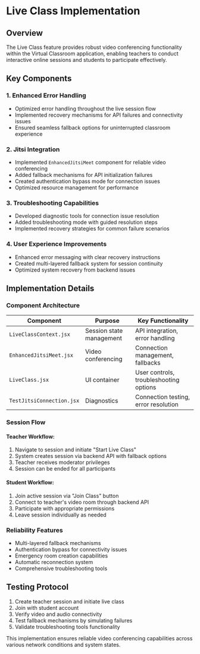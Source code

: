 # Live Class Implementation

## Overview

The Live Class feature provides robust video conferencing functionality within the Virtual Classroom application, enabling teachers to conduct interactive online sessions and students to participate effectively.

## Key Components

### 1. Enhanced Error Handling

- Optimized error handling throughout the live session flow
- Implemented recovery mechanisms for API failures and connectivity issues
- Ensured seamless fallback options for uninterrupted classroom experience

### 2. Jitsi Integration

- Implemented `EnhancedJitsiMeet` component for reliable video conferencing
- Added fallback mechanisms for API initialization failures
- Created authentication bypass mode for connection issues
- Optimized resource management for performance

### 3. Troubleshooting Capabilities

- Developed diagnostic tools for connection issue resolution
- Added troubleshooting mode with guided resolution steps
- Implemented recovery strategies for common failure scenarios

### 4. User Experience Improvements

- Enhanced error messaging with clear recovery instructions
- Created multi-layered fallback system for session continuity
- Optimized system recovery from backend issues

## Implementation Details

### Component Architecture

| Component | Purpose | Key Functionality |
|-----------|---------|-------------------|
| `LiveClassContext.jsx` | Session state management | API integration, error handling |
| `EnhancedJitsiMeet.jsx` | Video conferencing | Connection management, fallbacks |
| `LiveClass.jsx` | UI container | User controls, troubleshooting options |
| `TestJitsiConnection.jsx` | Diagnostics | Connection testing, error resolution |

### Session Flow

#### Teacher Workflow:
1. Navigate to session and initiate "Start Live Class"
2. System creates session via backend API with fallback options
3. Teacher receives moderator privileges
4. Session can be ended for all participants

#### Student Workflow:
1. Join active session via "Join Class" button
2. Connect to teacher's video room through backend API
3. Participate with appropriate permissions
4. Leave session individually as needed

### Reliability Features

- Multi-layered fallback mechanisms
- Authentication bypass for connectivity issues
- Emergency room creation capabilities
- Automatic reconnection system
- Comprehensive troubleshooting tools

## Testing Protocol

1. Create teacher session and initiate live class
2. Join with student account
3. Verify video and audio connectivity
4. Test fallback mechanisms by simulating failures
5. Validate troubleshooting tools functionality

This implementation ensures reliable video conferencing capabilities across various network conditions and system states.
